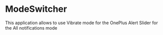 # ModeSwitcher

This application allows to use Vibrate mode for the OnePlus Alert Slider for the All notifications mode
